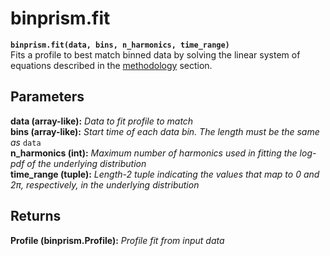 # binprism.fit
**`binprism.fit(data, bins, n_harmonics, time_range)`** <br />
Fits a profile to best match binned data by solving the linear system of equations described in the [methodology](methodology.md) section.

## Parameters
**data (array-like):** *Data to fit profile to match* <br />
**bins (array-like):** *Start time of each data bin. The length must be the same as* `data` <br />
**n_harmonics (int):** *Maximum number of harmonics used in fitting the log-pdf of the underlying distribution* <br />
**time_range (tuple):** *Length-2 tuple indicating the values that map to 0 and 2&pi;, respectively, in the underlying distribution*

## Returns
**Profile (binprism.Profile):** *Profile fit from input data*
